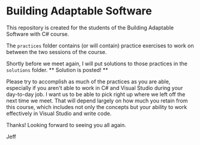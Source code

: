 Building Adaptable Software
========================

This repository is created for the students of the Building Adaptable Software with C# course.

The `practices` folder contains (or will contain) practice exercises to work on between the two sessions of the course.

Shortly before we meet again, I will put solutions to those practices in the `solutions` folder.
** Solution is posted! **

Please try to accomplish as much of the practices as you are able, especially if you aren't able to work in C# and Visual Studio during your day-to-day job. I want us to be able to pick right up where we left off the next time we meet. That will depend largely on how much you retain from this course, which includes not only the concepts but your ability to work effectively in Visual Studio and write code.

Thanks! Looking forward to seeing you all again.

Jeff
